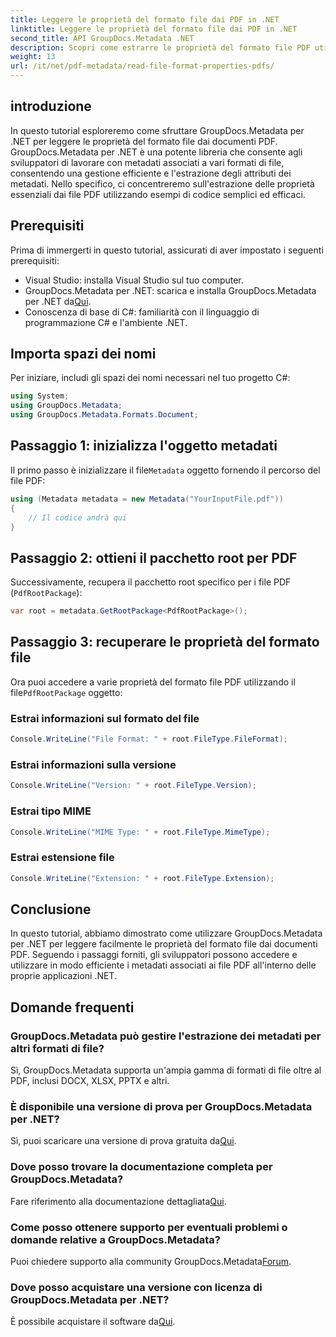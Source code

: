 ```yaml
---
title: Leggere le proprietà del formato file dai PDF in .NET
linktitle: Leggere le proprietà del formato file dai PDF in .NET
second_title: API GroupDocs.Metadata .NET
description: Scopri come estrarre le proprietà del formato file PDF utilizzando GroupDocs.Metadata per .NET. Tuffati nella gestione dei metadati con il semplice C#.
weight: 13
url: /it/net/pdf-metadata/read-file-format-properties-pdfs/
---
```

## introduzione
In questo tutorial esploreremo come sfruttare GroupDocs.Metadata per .NET per leggere le proprietà del formato file dai documenti PDF. GroupDocs.Metadata per .NET è una potente libreria che consente agli sviluppatori di lavorare con metadati associati a vari formati di file, consentendo una gestione efficiente e l'estrazione degli attributi dei metadati. Nello specifico, ci concentreremo sull'estrazione delle proprietà essenziali dai file PDF utilizzando esempi di codice semplici ed efficaci.
## Prerequisiti
Prima di immergerti in questo tutorial, assicurati di aver impostato i seguenti prerequisiti:
- Visual Studio: installa Visual Studio sul tuo computer.
-  GroupDocs.Metadata per .NET: scarica e installa GroupDocs.Metadata per .NET da[Qui](https://releases.groupdocs.com/metadata/net/).
- Conoscenza di base di C#: familiarità con il linguaggio di programmazione C# e l'ambiente .NET.

## Importa spazi dei nomi
Per iniziare, includi gli spazi dei nomi necessari nel tuo progetto C#:
```csharp
using System;
using GroupDocs.Metadata;
using GroupDocs.Metadata.Formats.Document;
```
## Passaggio 1: inizializza l'oggetto metadati
 Il primo passo è inizializzare il file`Metadata` oggetto fornendo il percorso del file PDF:
```csharp
using (Metadata metadata = new Metadata("YourInputFile.pdf"))
{
    // Il codice andrà qui
}
```
## Passaggio 2: ottieni il pacchetto root per PDF
Successivamente, recupera il pacchetto root specifico per i file PDF (`PdfRootPackage`):
```csharp
var root = metadata.GetRootPackage<PdfRootPackage>();
```
## Passaggio 3: recuperare le proprietà del formato file
 Ora puoi accedere a varie proprietà del formato file PDF utilizzando il file`PdfRootPackage` oggetto:
### Estrai informazioni sul formato del file
```csharp
Console.WriteLine("File Format: " + root.FileType.FileFormat);
```
### Estrai informazioni sulla versione
```csharp
Console.WriteLine("Version: " + root.FileType.Version);
```
### Estrai tipo MIME
```csharp
Console.WriteLine("MIME Type: " + root.FileType.MimeType);
```
### Estrai estensione file
```csharp
Console.WriteLine("Extension: " + root.FileType.Extension);
```

## Conclusione
In questo tutorial, abbiamo dimostrato come utilizzare GroupDocs.Metadata per .NET per leggere facilmente le proprietà del formato file dai documenti PDF. Seguendo i passaggi forniti, gli sviluppatori possono accedere e utilizzare in modo efficiente i metadati associati ai file PDF all'interno delle proprie applicazioni .NET.

## Domande frequenti
### GroupDocs.Metadata può gestire l'estrazione dei metadati per altri formati di file?
Sì, GroupDocs.Metadata supporta un'ampia gamma di formati di file oltre al PDF, inclusi DOCX, XLSX, PPTX e altri.
### È disponibile una versione di prova per GroupDocs.Metadata per .NET?
 Sì, puoi scaricare una versione di prova gratuita da[Qui](https://releases.groupdocs.com/).
### Dove posso trovare la documentazione completa per GroupDocs.Metadata?
 Fare riferimento alla documentazione dettagliata[Qui](https://tutorials.groupdocs.com/metadata/net/).
### Come posso ottenere supporto per eventuali problemi o domande relative a GroupDocs.Metadata?
 Puoi chiedere supporto alla community GroupDocs.Metadata[Forum](https://forum.groupdocs.com/c/metadata/14).
### Dove posso acquistare una versione con licenza di GroupDocs.Metadata per .NET?
 È possibile acquistare il software da[Qui](https://purchase.groupdocs.com/buy).